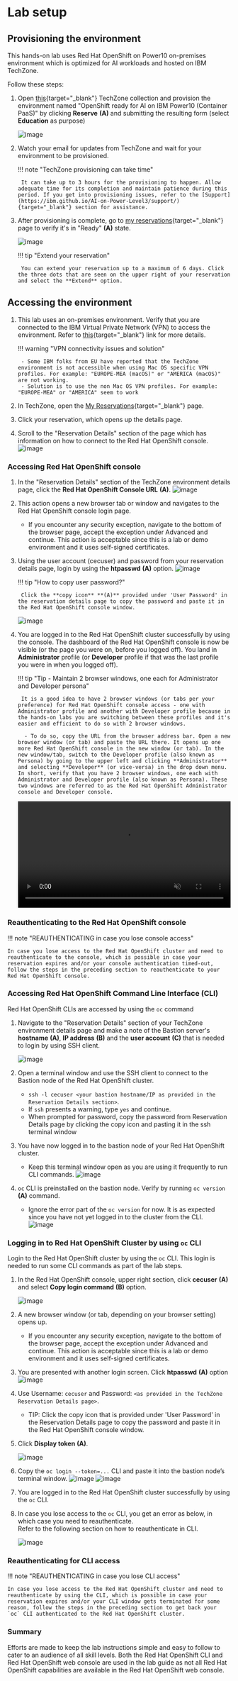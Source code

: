 # Lab setup

## Provisioning the environment

This hands-on lab uses Red Hat OpenShift on Power10 on-premises environment which is optimized for AI workloads and hosted on IBM TechZone.

Follow these steps:

1. Open [this](https://techzone.ibm.com/collection/generative-ai-demos-on-ibm-power/environments){target="_blank"} TechZone collection and provision the environment named "OpenShift ready for AI on IBM Power10 (Container PaaS)" by clicking **Reserve** **(A)** and submitting the resulting form (select **Education** as purpose)
   
     ![image](https://github.com/user-attachments/assets/9c5c4702-509b-4757-b91e-2098ae818454)
   
3. Watch your email for updates from TechZone and wait for your environment to be provisioned.

    !!! note "TechZone provisioning can take time"

        It can take up to 3 hours for the provisioning to happen. Allow adequate time for its completion and maintain patience during this period. If you get into provisioning issues, refer to the [Support](https://ibm.github.io/AI-on-Power-Level3/support/){target="_blank"} section for assistance.
   
5. After provisioning is complete, go to [my reservations](https://techzone.ibm.com/my/reservations){target="_blank"} page to verify it's in "Ready" **(A)** state.

     ![image](https://github.com/user-attachments/assets/46640f65-545e-4dca-aa7a-6c0b6ca771f8)

    !!! tip "Extend your reservation"

        You can extend your reservation up to a maximum of 6 days. Click the three dots that are seen on the upper right of your reservation and select the **Extend** option.

## Accessing the environment

1. This lab uses an on-premises environment. Verify that you are connected to the IBM Virtual Private Network (VPN) to access the environment. Refer to [this](https://github.com/IBM/itz-support-public/blob/main/IBM-On-premise/IBM-On-premise-Runbooks/configure-vpn.md){target="_blank"} link for more details.

    !!! warning "VPN connectivity issues and solution"

        - Some IBM folks from EU have reported that the TechZone environment is not accessible when using Mac OS specific VPN profiles. For example: "EUROPE-MEA (macOS)" or "AMERICA (macOS)" are not working.
        - Solution is to use the non Mac OS VPN profiles. For example: "EUROPE-MEA" or "AMERICA" seem to work      
   
3. In TechZone, open the [My Reservations](https://techzone.ibm.com/my/reservations){target="_blank"} page.
4. Click your reservation, which opens up the details page.
5. Scroll to the "Reservation Details" section of the page which has information on how to connect to the Red Hat OpenShift console.
   ![image](https://github.com/user-attachments/assets/9e7df820-6a8b-4cc6-9ca3-b2a8cdc7decb)

### Accessing Red Hat OpenShift console

1. In the "Reservation Details" section of the TechZone environment details page, click the **Red Hat OpenShift Console URL** **(A)**.
     ![image](https://github.com/user-attachments/assets/68c271a0-0077-4cf7-9080-b031b2070cb6)
   
3. This action opens a new browser tab or window and navigates to the Red Hat OpenShift console login page.
      - If you encounter any security exception, navigate to the bottom of the browser page, accept the exception under Advanced and continue. This action is acceptable since this is a lab or demo environment and it uses self-signed certificates.
4. Using the user account (cecuser) and password from your reservation details page, login by using the **htpasswd** **(A)** option.
     ![image](https://github.com/user-attachments/assets/61c1015c-41ab-4400-9b83-ad8f6e2cba10)
   
    !!! tip "How to copy user password?"

        Click the **copy icon** **(A)** provided under 'User Password' in the reservation details page to copy the password and paste it in the Red Hat OpenShift console window.

     ![image](https://github.com/user-attachments/assets/33fe60d7-c285-4d55-a830-73bac9e8b032)     

7. You are logged in to the Red Hat OpenShift cluster successfully by using the console. The dashboard of the Red Hat OpenShift console is now be visible (or the page you were on, before you logged off). You land in **Administrator** profile (or **Developer** profile if that was the last profile you were in when you logged off).
   
    !!! tip "Tip - Maintain 2 browser windows, one each for Administrator and Developer persona"
   
        It is a good idea to have 2 browser windows (or tabs per your preference) for Red Hat OpenShift console access - one with Administrator profile and another with Developer profile because in the hands-on labs you are switching between these profiles and it's easier and efficient to do so with 2 browser windows.
   
         - To do so, copy the URL from the browser address bar. Open a new browser window (or tab) and paste the URL there. It opens up one more Red Hat OpenShift console in the new window (or tab). In the new window/tab, switch to the Developer profile (also known as Persona) by going to the upper left and clicking **Administrator** and selecting **Developer** (or vice-versa) in the drop down menu. In short, verify that you have 2 browser windows, one each with Administrator and Developer profile (also known as Persona). These two windows are referred to as the Red Hat OpenShift Administrator console and Developer console.

    <video style="width:100%" muted="true" autoplay="true" loop="true" controls="" alt="type:video">
       <source src="https://github.com/user-attachments/assets/a622a195-00a6-4950-b2e5-686b04fa3401" type="video/mp4">
    </video>

### Reauthenticating to the Red Hat OpenShift console

!!! note "REAUTHENTICATING in case you lose console access"
   
    In case you lose access to the Red Hat OpenShift cluster and need to reauthenticate to the console, which is possible in case your reservation expires and/or your console authentication timed-out, follow the steps in the preceding section to reauthenticate to your Red Hat OpenShift console.

### Accessing Red Hat OpenShift Command Line Interface (CLI)

Red Hat OpenShift CLIs are accessed by using the `oc` command

1. Navigate to the "Reservation Details" section of your TechZone environment details page and make a note of the Bastion server's **hostname** **(A)**, **IP address** **(B)** and the **user account** **(C)** that is needed to login by using SSH client.

      ![image](https://github.com/user-attachments/assets/ecef8ba6-9790-4c75-94e0-3be409bff4ea)
   
3. Open a terminal window and use the SSH client to connect to the Bastion node of the Red Hat OpenShift cluster.
      - `ssh -l cecuser <your bastion hostname/IP as provided in the Reservation Details section>`.
      - If `ssh` presents a warning, type `yes` and continue.
      - When prompted for password, copy the password from Reservation Details page by clicking the copy icon and pasting it in the ssh terminal window
4. You have now logged in to the bastion node of your Red Hat OpenShift cluster.
      - Keep this terminal window open as you are using it frequently to run CLI commands.
            ![image](https://github.com/user-attachments/assets/576d86f0-8873-492c-8b13-9433c9f25604)
        
5. `oc` CLI is preinstalled on the bastion node. Verify by running `oc version` **(A)** command.
      - Ignore the error part of the `oc version` for now. It is as expected since you have not yet logged in to the cluster from the CLI.  
            ![image](https://github.com/user-attachments/assets/b0e21c56-3757-4771-bb47-42d3aaf5591f)

### Logging in to Red Hat OpenShift Cluster by using `oc` CLI
Login to the Red Hat OpenShift cluster by using the `oc` CLI. This login is needed to run some CLI commands as part of the lab steps.

1. In the Red Hat OpenShift console, upper right section, click **cecuser** **(A)** and select **Copy login command** **(B)** option.
   
     ![image](https://github.com/user-attachments/assets/52c8e57b-d507-4b48-9eb8-d3843fc9d3d4)
   
3. A new browser window (or tab, depending on your browser setting) opens up.
      - If you encounter any security exception, navigate to the bottom of the browser page, accept the exception under Advanced and continue. This action is acceptable since this is a lab or demo environment and it uses self-signed certificates.
4. You are presented with another login screen. Click **htpasswd** **(A)** option
   ![image](https://github.com/user-attachments/assets/1fb91841-e243-4d56-a4f1-1068fb3058df)

5. Use Username: `cecuser` and Password: `<as provided in the TechZone Reservation Details page>`.
      - TIP: Click the copy icon that is provided under 'User Password' in the Reservation Details page to copy the password and paste it in the Red Hat OpenShift console window.
6. Click **Display token** **(A)**.
   
     ![image](https://github.com/user-attachments/assets/45865182-61f6-4bfd-86ec-4b5f43e99706)
   
7. Copy the `oc login --token=...` CLI and paste it into the bastion node’s terminal window.
     ![image](https://github.com/user-attachments/assets/75ad62a0-d0a0-45f6-8797-fedad6e5877a)
     ![image](https://github.com/user-attachments/assets/a2753a4c-86d6-49ca-96c8-54f3ed7dbac5)
8. You are logged in to the Red Hat OpenShift cluster successfully by using the `oc` CLI.
9. In case you lose access to the `oc` CLI, you get an error as below, in which case you need to reauthenticate.<br>
   Refer to the following section on how to reauthenticate in CLI.

     ![image](https://github.com/user-attachments/assets/a1e8d00c-64d0-41ab-997c-540378df0544)
   
### Reauthenticating for CLI access

!!! note "REAUTHENTICATING in case you lose CLI access"
      
    In case you lose access to the Red Hat OpenShift cluster and need to reauthenticate by using the CLI, which is possible in case your reservation expires and/or your CLI window gets terminated for some reason, follow the steps in the preceding section to get back your `oc` CLI authenticated to the Red Hat OpenShift cluster.

### Summary
Efforts are made to keep the lab instructions simple and easy to follow to cater to an audience of all skill levels.
Both the Red Hat OpenShift CLI and Red Hat OpenShift web console are used in the lab guide as not all Red Hat OpenShift capabilities are available in the Red Hat OpenShift web console.
